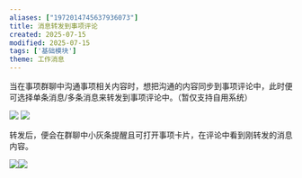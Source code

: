 ```yaml
---
aliases: ["1972014745637936073"]
title: 消息转发到事项评论
created: 2025-07-15
modified: 2025-07-15
tags: ['基础模块']
theme: 工作消息
---
```


当在事项群聊中沟通事项相关内容时，想把沟通的内容同步到事项评论中，此时便可选择单条消息/多条消息来转发到事项评论中。（暂仅支持自用系统）

![](3b7907f23e1494fe016fca8e8f12a30e.jpg) ![](74061ad9111f43dd0bfd216e1f5b7883.jpg)

转发后，便会在群聊中小灰条提醒且可打开事项卡片，在评论中看到刚转发的消息内容。

![](9117f0236bed022a0dd2b8eeb10940d7.jpg)![](27ee1374a98d2a8c28f2bf922746a711.jpg)